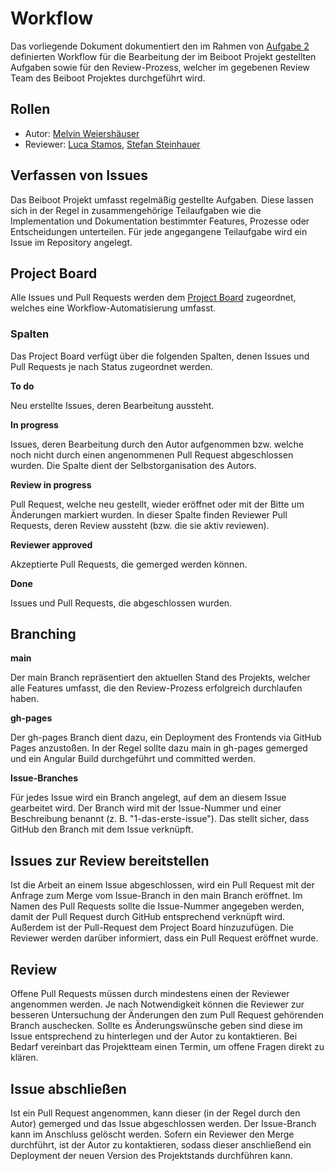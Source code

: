 # Workflow

Das vorliegende Dokument dokumentiert den im Rahmen von [Aufgabe 2](https://github.com/mi-classroom/mi-master-wt-beiboot-2022/issues/2) definierten Workflow für die Bearbeitung der im Beiboot Projekt gestellten Aufgaben sowie für den Review-Prozess, welcher im gegebenen Review Team des Beiboot Projektes durchgeführt wird.

## Rollen

- Autor: [Melvin Weiershäuser](https://github.com/mweiershaeuser)
- Reviewer: [Luca Stamos](https://github.com/LokiGodofBattle), [Stefan Steinhauer](https://github.com/pfropfen)

## Verfassen von Issues

Das Beiboot Projekt umfasst regelmäßig gestellte Aufgaben. Diese lassen sich in der Regel in zusammengehörige Teilaufgaben wie die Implementation und Dokumentation bestimmter Features, Prozesse oder Entscheidungen unterteilen. Für jede angegangene Teilaufgabe wird ein Issue im Repository angelegt.

## Project Board

Alle Issues und Pull Requests werden dem [Project Board](https://github.com/mi-classroom/mi-web-technologien-beiboot-ss2022-mweiershaeuser/projects/1) zugeordnet, welches eine Workflow-Automatisierung umfasst.

### Spalten

Das Project Board verfügt über die folgenden Spalten, denen Issues und Pull Requests je nach Status zugeordnet werden.

**To do**

Neu erstellte Issues, deren Bearbeitung aussteht.

**In progress**

Issues, deren Bearbeitung durch den Autor aufgenommen bzw. welche noch nicht durch einen angenommenen Pull Request abgeschlossen wurden. Die Spalte dient der Selbstorganisation des Autors.

**Review in progress**

Pull Request, welche neu gestellt, wieder eröffnet oder mit der Bitte um Änderungen markiert wurden. In dieser Spalte finden Reviewer Pull Requests, deren Review aussteht (bzw. die sie aktiv reviewen).

**Reviewer approved**

Akzeptierte Pull Requests, die gemerged werden können.

**Done**

Issues und Pull Requests, die abgeschlossen wurden.

## Branching

**main**

Der main Branch repräsentiert den aktuellen Stand des Projekts, welcher alle Features umfasst, die den Review-Prozess erfolgreich durchlaufen haben.

**gh-pages**

Der gh-pages Branch dient dazu, ein Deployment des Frontends via GitHub Pages anzustoßen. In der Regel sollte dazu main in gh-pages gemerged und ein Angular Build durchgeführt und committed werden.

**Issue-Branches**

Für jedes Issue wird ein Branch angelegt, auf dem an diesem Issue gearbeitet wird. Der Branch wird mit der Issue-Nummer und einer Beschreibung benannt (z. B. "1-das-erste-issue"). Das stellt sicher, dass GitHub den Branch mit dem Issue verknüpft.

## Issues zur Review bereitstellen

Ist die Arbeit an einem Issue abgeschlossen, wird ein Pull Request mit der Anfrage zum Merge vom Issue-Branch in den main Branch eröffnet. Im Namen des Pull Requests sollte die Issue-Nummer angegeben werden, damit der Pull Request durch GitHub entsprechend verknüpft wird. Außerdem ist der Pull-Request dem Project Board hinzuzufügen. Die Reviewer werden darüber informiert, dass ein Pull Request eröffnet wurde.

## Review

Offene Pull Requests müssen durch mindestens einen der Reviewer angenommen werden. Je nach Notwendigkeit können die Reviewer zur besseren Untersuchung der Änderungen den zum Pull Request gehörenden Branch auschecken. Sollte es Änderungswünsche geben sind diese im Issue entsprechend zu hinterlegen und der Autor zu kontaktieren. Bei Bedarf vereinbart das Projektteam einen Termin, um offene Fragen direkt zu klären.

## Issue abschließen

Ist ein Pull Request angenommen, kann dieser (in der Regel durch den Autor) gemerged und das Issue abgeschlossen werden. Der Issue-Branch kann im Anschluss gelöscht werden. Sofern ein Reviewer den Merge durchführt, ist der Autor zu kontaktieren, sodass dieser anschließend ein Deployment der neuen Version des Projektstands durchführen kann.

